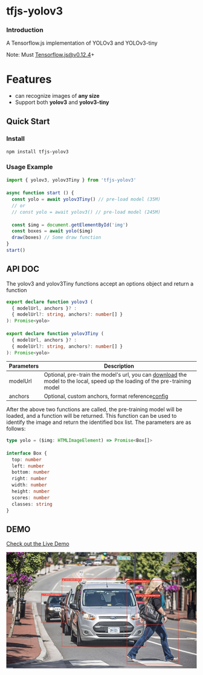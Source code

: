 # tfjs-yolov3

### Introduction

A Tensorflow.js implementation of YOLOv3 and YOLOv3-tiny

Note: Must Tensorflow.js@v0.12.4+

# Features
- can recognize images of **any size**
- Support both **yolov3** and **yolov3-tiny**

## Quick Start

### Install

```
npm install tfjs-yolov3
```

### Usage Example

```javascript
import { yolov3, yolov3Tiny } from 'tfjs-yolov3'

async function start () {
  const yolo = await yolov3Tiny() // pre-load model (35M)
  // or
  // const yolo = await yolov3() // pre-load model (245M)

  const $img = document.getElementById('img')
  const boxes = await yolo($img) 
  draw(boxes) // Some draw function
}
start()
```


## API DOC

The yolov3 and yolov3Tiny functions accept an options object and return a function

```typescript
export declare function yolov3 (
  { modelUrl, anchors }? :
  { modelUrl?: string, anchors?: number[] }
): Promise<yolo>

export declare function yolov3Tiny (
  { modelUrl, anchors }? :
  { modelUrl?: string, anchors?: number[] }
): Promise<yolo>
```

| Parameters  | Description  |
| ------------ | ------------ |
|  modelUrl | Optional, pre-train the model's url, you can [download](https://github.com/zqingr/tfjs-yolov3/releases/tag/v1.0) the model to the local, speed up the loading of the pre-training model  |
|  anchors  | Optional, custom anchors, format reference[config](https://github.com/zqingr/tfjs-yolov3/blob/master/src/yolo/config.js) |

After the above two functions are called, the pre-training model will be loaded, and a function will be returned. This function can be used to identify the image and return the identified box list. The parameters are as follows:

```typescript
type yolo = ($img: HTMLImageElement) => Promise<Box[]> 

interface Box {
  top: number
  left: number
  bottom: number
  right: number
  width: number
  height: number
  scores: number
  classes: string
}
```




## DEMO

[Check out the Live Demo](https://zqingr.github.io/tfjs-yolov3-demo/)  
  
![demo](./docs/img/demo1.jpg)


